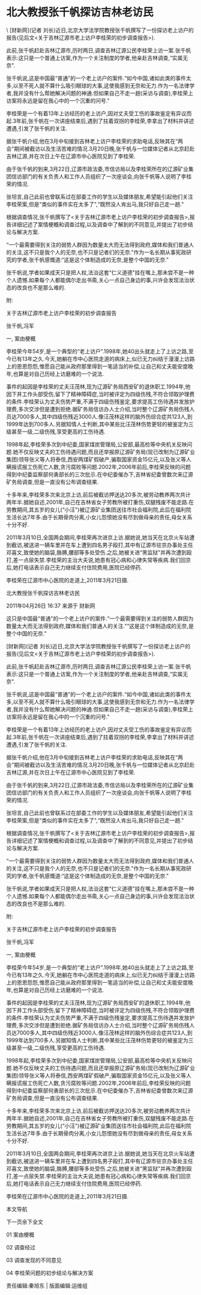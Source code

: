 # 北大教授张千帆探访吉林老访民  





\ 
[财新网](记者 刘长)近日,北京大学法学院教授张千帆撰写了一份探访老上访户的报告(见后文<关于吉林辽源市老上访户李桂荣的初步调查报告>).

此前,张千帆赶赴吉林辽源市,历时两日,调查吉林辽源公民李桂荣上访一案.张千帆表示:这只是一个普通上访案,作为一个关注制度的学者,他亲赴吉林调查,“实属无奈".

张千帆说,这是中国最“普通"的一个老上访户的案件.“如今中国,诸如此类的事件太多,以至不死人就不算什么吸引眼球的大事,这使我感到无奈和无力.作为一名法律学者,我并没有什么帮她解决问题的神通.但如果自己不走一趟(采访与调查),李桂荣上访案将永远是留在我心中的一个沉重的问号."

李桂荣是一个有着13年上访经历的老上访户,因对丈夫受工伤的事故鉴定有异议而起.3年前,张千帆在一次讲座结束后,遇到了拄着双拐的李桂荣,李拿出了材料并讲述遭遇,引发了张千帆的关注.

据张千帆介绍,他在3月中旬接到吉林老上访户李桂荣的求助电话,反映其在“两会"期间被截访以及生活苦难的情况.3月20日晚,张千帆与一位媒体记者从北京赶赴吉林辽源,并在次日上午在辽源市中心医院见到了李桂荣.

由于张千帆的到来,3月22日,辽源市政法委,市信访局以及李桂荣所在的辽源矿业集团信访部门的有关负责人和工作人员组织了一次座谈会,向张千帆等人说明了李桂荣的情况.

张坦言,自己此前也曾联系过在部委工作的学生以及媒体朋友,希望能引起他们关注李桂荣案,但是“类似的事件实在太多了",“既然没人肯出马,我只好自己走一趟."

根据调查情况,张千帆撰写了<关于吉林辽源市老上访户李桂荣的初步调查报告>,报告详细记述了案情梗概和调查过程,以及调查中了解到的不同意见,并提出了初步结论与解决方案.

“一个最需要得到关注的弱势人群因为数量太大而无法得到政府,媒体和我们普通人的关注,这不只是我个人的无奈,也不只是记者们的无奈."作为一名长期从事宪政研究的学者,张千帆感慨道:“这是这个体制造成的无奈,是整个中国的无奈."

张千帆说,学者如果成天只是把人权,法治这套“仁义道德"挂在嘴上,那未尝不是一种个人遗憾.如果每个人都能偶尔走出书斋,关心一点自己身边的事,兴许会发现法治状态的改良也不是那么难的.

附:

关于吉林辽源市老上访户李桂荣的初步调查报告

张千帆,冯军

一, 案由梗概

李桂荣今年54岁,是一个典型的“老上访户".1998年,她40出头就走上了上访之路,至今已有13年之久.今天,她躺在市中心医院走道的病床上,似已无力纠结于漫漫上访路上的恩恩怨怨,惟愿自己能从政府那里得到一笔适当的补偿,让自己和丈夫能安度晚年,也算是对自己历经上访磨难的一个说法.

事件的起因是李桂荣的丈夫汪茂林,现为辽源矿务局西安矿的退休职工.1994年,他因下井工作头部受伤,留下了精神障碍症,当时被评定为四级伤残,不符合领取护理费的条件.李桂荣认为丈夫伤势严重,不满于四级伤残鉴定,要求提高工伤待遇并发放护理费,多次交涉但是遭到拒绝.据矿务局信访办人士介绍,当时整个辽源矿务局伤残人员达7000多人,其中四级伤残近3000人.像汪茂林这样的脑外伤综合症共123人,到1999年达到700多人.另据知情人士判断,其中某些比汪茂林伤势更轻的被鉴定为三级甚至一级,二级伤残,享受更高的工伤待遇.

1998年起,李桂荣多次到中纪委,国家煤炭管理局,公安部,最高检等中央机关反映问题.她不仅反映丈夫的工伤待遇问题,而且还举报原辽源矿务局(现已改制为辽源矿业集团)领导张义等人将泰信,西安两煤矿假破产,骗取国家资金15亿元,以及张义等人瞒报谎报工伤死亡人数,贪污腐败等问题.2002年,2006年前后,李桂荣反映的问题得到中纪委监察部何勇部长的三次批示.在中纪委催办下,吉林省纪委曾数次来辽源矿务局调查,但是一直没有公布调查结果.

十多年来,李桂荣多次来北京上访,前后被截访押送达20多次,被劳动教养两次共计两年半.据她自述,2001年,自己在吉林省女子劳教所被打重伤,双腿残废不能走路.在劳教期间,其五岁的女儿(“小汪")被辽源矿业集团送往市社会福利院,此后在福利院生活长达7年多.由于长期骨肉分离,小女儿怨恨她没有尽到做母亲的责任,母女关系十分不好.

2011年3月10日,全国两会期间,李桂荣再次进京上访.据她说,她当天在北京火车站遭到截访,被送进一辆车里并在车上遭到四名男子殴打,其中有辽源市驻京办事处主任邓喜文,致使她的脑袋,胳膊,腰部等多处受伤.之后,她被关进“黑监狱"并再次遭到殴打,差一点尿失禁.李桂荣的主治大夫说,她患有冠心病和心律失常等疾病.我们回京后,她打电话表示自己无力继续支付住院费用,医院已经停药.

李桂荣在辽源市中心医院的走道上,2011年3月21日摄.


北大教授张千帆探访吉林老访民

2011年04月26日 16:37 来源于 财新网

这只是中国最“普通"的一个老上访户的案件.“一个最需要得到关注的弱势人群因为数量太大而无法得到政府,媒体和我们普通人的关注."“这是这个体制造成的无奈,是整个中国的无奈."

[财新网](记者 刘长)近日,北京大学法学院教授张千帆撰写了一份探访老上访户的报告(见后文<关于吉林辽源市老上访户李桂荣的初步调查报告>).

此前,张千帆赶赴吉林辽源市,历时两日,调查吉林辽源公民李桂荣上访一案.张千帆表示:这只是一个普通上访案,作为一个关注制度的学者,他亲赴吉林调查,“实属无奈".

张千帆说,这是中国最“普通"的一个老上访户的案件.“如今中国,诸如此类的事件太多,以至不死人就不算什么吸引眼球的大事,这使我感到无奈和无力.作为一名法律学者,我并没有什么帮她解决问题的神通.但如果自己不走一趟(采访与调查),李桂荣上访案将永远是留在我心中的一个沉重的问号."

李桂荣是一个有着13年上访经历的老上访户,因对丈夫受工伤的事故鉴定有异议而起.3年前,张千帆在一次讲座结束后,遇到了拄着双拐的李桂荣,李拿出了材料并讲述遭遇,引发了张千帆的关注.

据张千帆介绍,他在3月中旬接到吉林老上访户李桂荣的求助电话,反映其在“两会"期间被截访以及生活苦难的情况.3月20日晚,张千帆与一位媒体记者从北京赶赴吉林辽源,并在次日上午在辽源市中心医院见到了李桂荣.

由于张千帆的到来,3月22日,辽源市政法委,市信访局以及李桂荣所在的辽源矿业集团信访部门的有关负责人和工作人员组织了一次座谈会,向张千帆等人说明了李桂荣的情况.

张坦言,自己此前也曾联系过在部委工作的学生以及媒体朋友,希望能引起他们关注李桂荣案,但是“类似的事件实在太多了",“既然没人肯出马,我只好自己走一趟."

根据调查情况,张千帆撰写了<关于吉林辽源市老上访户李桂荣的初步调查报告>,报告详细记述了案情梗概和调查过程,以及调查中了解到的不同意见,并提出了初步结论与解决方案.

“一个最需要得到关注的弱势人群因为数量太大而无法得到政府,媒体和我们普通人的关注,这不只是我个人的无奈,也不只是记者们的无奈."作为一名长期从事宪政研究的学者,张千帆感慨道:“这是这个体制造成的无奈,是整个中国的无奈."

张千帆说,学者如果成天只是把人权,法治这套“仁义道德"挂在嘴上,那未尝不是一种个人遗憾.如果每个人都能偶尔走出书斋,关心一点自己身边的事,兴许会发现法治状态的改良也不是那么难的.

附:

关于吉林辽源市老上访户李桂荣的初步调查报告

张千帆,冯军

一, 案由梗概

李桂荣今年54岁,是一个典型的“老上访户".1998年,她40出头就走上了上访之路,至今已有13年之久.今天,她躺在市中心医院走道的病床上,似已无力纠结于漫漫上访路上的恩恩怨怨,惟愿自己能从政府那里得到一笔适当的补偿,让自己和丈夫能安度晚年,也算是对自己历经上访磨难的一个说法.

事件的起因是李桂荣的丈夫汪茂林,现为辽源矿务局西安矿的退休职工.1994年,他因下井工作头部受伤,留下了精神障碍症,当时被评定为四级伤残,不符合领取护理费的条件.李桂荣认为丈夫伤势严重,不满于四级伤残鉴定,要求提高工伤待遇并发放护理费,多次交涉但是遭到拒绝.据矿务局信访办人士介绍,当时整个辽源矿务局伤残人员达7000多人,其中四级伤残近3000人.像汪茂林这样的脑外伤综合症共123人,到1999年达到700多人.另据知情人士判断,其中某些比汪茂林伤势更轻的被鉴定为三级甚至一级,二级伤残,享受更高的工伤待遇.

1998年起,李桂荣多次到中纪委,国家煤炭管理局,公安部,最高检等中央机关反映问题.她不仅反映丈夫的工伤待遇问题,而且还举报原辽源矿务局(现已改制为辽源矿业集团)领导张义等人将泰信,西安两煤矿假破产,骗取国家资金15亿元,以及张义等人瞒报谎报工伤死亡人数,贪污腐败等问题.2002年,2006年前后,李桂荣反映的问题得到中纪委监察部何勇部长的三次批示.在中纪委催办下,吉林省纪委曾数次来辽源矿务局调查,但是一直没有公布调查结果.

十多年来,李桂荣多次来北京上访,前后被截访押送达20多次,被劳动教养两次共计两年半.据她自述,2001年,自己在吉林省女子劳教所被打重伤,双腿残废不能走路.在劳教期间,其五岁的女儿(“小汪")被辽源矿业集团送往市社会福利院,此后在福利院生活长达7年多.由于长期骨肉分离,小女儿怨恨她没有尽到做母亲的责任,母女关系十分不好.

2011年3月10日,全国两会期间,李桂荣再次进京上访.据她说,她当天在北京火车站遭到截访,被送进一辆车里并在车上遭到四名男子殴打,其中有辽源市驻京办事处主任邓喜文,致使她的脑袋,胳膊,腰部等多处受伤.之后,她被关进“黑监狱"并再次遭到殴打,差一点尿失禁.李桂荣的主治大夫说,她患有冠心病和心律失常等疾病.我们回京后,她打电话表示自己无力继续支付住院费用,医院已经停药.

李桂荣在辽源市中心医院的走道上,2011年3月21日摄.



本文导航

下一页余下全文

01 案由梗概

02 调查经过

03 调查发现的不同意见

04 李桂荣问题的初步结论与解决方案

责任编辑:秦旭东 | 版面编辑:运维组
